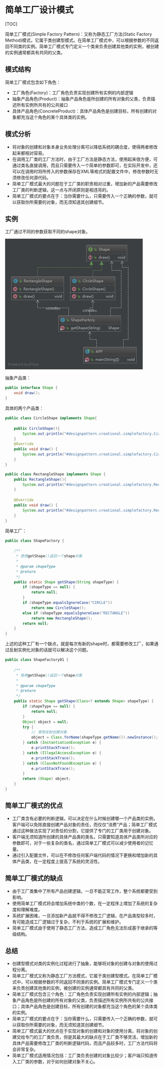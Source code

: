 # 简单工厂设计模式

[TOC]

简单工厂模式(Simple Factory Pattern)：又称为静态工厂方法(Static Factory Method)模式，它属于类创建型模式。在简单工厂模式中，可以根据参数的不同返回不同类的实例。简单工厂模式专门定义一个类来负责创建其他类的实例，被创建的实例通常都具有共同的父类。

## 模式结构

简单工厂模式包含如下角色：

- 工厂角色(Factory)：工厂角色负责实现创建所有实例的内部逻辑
- 抽象产品角色(Product)：抽象产品角色是所创建的所有对象的父类，负责描述所有实例所共有的公共接口
- 具体产品角色(ConcreteProduct)：具体产品角色是创建目标，所有创建的对象都充当这个角色的某个具体类的实例。

## 模式分析

- 将对象的创建和对象本身业务处理分离可以降低系统的耦合度，使得两者修改起来都相对容易。
- 在调用工厂类的工厂方法时，由于工厂方法是静态方法，使用起来很方便，可通过类名直接调用，而且只需要传入一个简单的参数即可，在实际开发中，还可以在调用时将所传入的参数保存在XML等格式的配置文件中，修改参数时无须修改任何源代码。
- 简单工厂模式最大的问题在于工厂类的职责相对过重，增加新的产品需要修改工厂类的判断逻辑，这一点与开闭原则是相违背的。
- 简单工厂模式的要点在于：当你需要什么，只需要传入一个正确的参数，就可以获取你所需要的对象，而无须知道其创建细节。

## 实例

工厂通过不同的参数获取不同的shape对象。

![SimpleFactoryDemo01.png](https://github.com/Grootzz/design-pattern/blob/master/src/main/resources/img/creational/SimpleFactoryDemo01.png?raw=true)

抽象产品类：

```java
public interface Shape {
    void draw();
}
```

具体的两个产品类：

```java
public class CircleShape implements Shape{

    public CircleShape(){
        System.out.println("#designpattern.creational.simplefactory.CircleShape.CircleShape()");
    }
    @Override
    public void draw() {
        System.out.println("#designpattern.creational.simplefactory.CircleShape.draw()");
    }
}
```

```java
public class RectangleShape implements Shape {
    public RectangleShape(){
        System.out.println("#designpattern.creational.simplefactory.RectangleShape.RectangleShape()");
    }

    @Override
    public void draw() {
        System.out.println("#designpattern.creational.simplefactory.RectangleShape.draw()");
    }
}
```

简单工厂：

```java
public class ShapeFactory {

    /**
     * 使用getShape()返回一个shape对象
     *
     * @param shapeType
     * @return
     */
    public static Shape getShape(String shapeType) {
        if (shapeType == null) {
            return null;
        }
        if (shapeType.equalsIgnoreCase("CIRCLE"))
            return new CircleShape();
        else if (shapeType.equalsIgnoreCase("RECTANGLE"))
            return new RectangleShape();
        return null;
    }
}
```

上述的这种工厂有一个缺点，就是每次有新的shape时，都需要修改工厂，如果通过反射实例化对象的话就可以解决这个问题。

```java
public class ShapeFactory01 {

    /**
     * 使用getShape()返回一个shape对象
     *
     * @param shapeType
     * @return
     */
    public static Shape getShape(Class<? extends Shape> shapeType) {
        if (shapeType == null) {
            return null;
        }
        Object object = null;
        try {
            // 使用反射创建对象
            object = Class.forName(shapeType.getName()).newInstance();
        } catch (InstantiationException e) {
            e.printStackTrace();
        } catch (IllegalAccessException e) {
            e.printStackTrace();
        } catch (ClassNotFoundException e) {
            e.printStackTrace();
        }
        return (Shape) object;
    }
}
```

## 简单工厂模式的优点

- 工厂类含有必要的判断逻辑，可以决定在什么时候创建哪一个产品类的实例，客户端可以免除直接创建产品对象的责任，而仅仅“消费”产品；简单工厂模式通过这种做法实现了对责任的分割，它提供了专门的工厂类用于创建对象。
- 客户端无须知道所创建的具体产品类的类名，只需要知道具体产品类所对应的参数即可，对于一些复杂的类名，通过简单工厂模式可以减少使用者的记忆量。
- 通过引入配置文件，可以在不修改任何客户端代码的情况下更换和增加新的具体产品类，在一定程度上提高了系统的灵活性。

## 简单工厂模式的缺点

- 由于工厂类集中了所有产品创建逻辑，一旦不能正常工作，整个系统都要受到影响。
- 使用简单工厂模式将会增加系统中类的个数，在一定程序上增加了系统的复杂度和理解难度。
- 系统扩展困难，一旦添加新产品就不得不修改工厂逻辑，在产品类型较多时，有可能造成工厂逻辑过于复杂，不利于系统的扩展和维护。
- 简单工厂模式由于使用了静态工厂方法，造成工厂角色无法形成基于继承的等级结构。

## 总结

- 创建型模式对类的实例化过程进行了抽象，能够将对象的创建与对象的使用过程分离。
- 简单工厂模式又称为静态工厂方法模式，它属于类创建型模式。在简单工厂模式中，可以根据参数的不同返回不同类的实例。简单工厂模式专门定义一个类来负责创建其他类的实例，被创建的实例通常都具有共同的父类。
- 简单工厂模式包含三个角色：工厂角色负责实现创建所有实例的内部逻辑；抽象产品角色是所创建的所有对象的父类，负责描述所有实例所共有的公共接口；具体产品角色是创建目标，所有创建的对象都充当这个角色的某个具体类的实例。
- 简单工厂模式的要点在于：当你需要什么，只需要传入一个正确的参数，就可以获取你所需要的对象，而无须知道其创建细节。
- 简单工厂模式最大的优点在于实现对象的创建和对象的使用分离，将对象的创建交给专门的工厂类负责，但是其最大的缺点在于工厂类不够灵活，增加新的具体产品需要修改工厂类的判断逻辑代码，而且产品较多时，工厂方法代码将会非常复杂。
- 简单工厂模式适用情况包括：工厂类负责创建的对象比较少；客户端只知道传入工厂类的参数，对于如何创建对象不关心。

